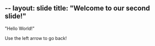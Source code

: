 --
layout: slide
title: "Welcome to our second slide!"
---
"Hello World!"

Use the left arrow to go back!

